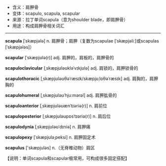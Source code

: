 - <span class="definition">含义：肩胛骨</span>
- <span class="definition">变体：scapulo, scapula, scapular</span>
- <span class="definition">来源：拉丁单词scapula（意为shoulder blade，即肩胛骨）</span>
- <span class="definition">用途：构成肩胛骨相关词汇</span>


---


<span class="vocabulary">**scapula**</span> [ˈskæpjələ] n. 肩胛骨；肩胛（复数为scapulae [ˈskæpjəliː]或scapulas [ˈskæpjələs]）

<span class="vocabulary">**scapular**</span> [ˈskæpjʊlə(r)] adj. 肩胛的，肩板的，肩胛骨的 

<span class="vocabulary">**scapuloclavicular**</span> [ˌskæpjʊləʊkləˈvɪkjʊlə] adj. 肩锁的，肩胛锁骨的

<span class="vocabulary">**scapulothoracic**</span> [ˌskæpjʊləʊθəˈræsɪk/skæpjʊˌlɒθəˈræsɪk] adj. 肩胸的，肩胛胸的

<span class="vocabulary">**scapulohumeral**</span> [ˌskæpjʊləʊˈhju:mərəl] adj. 肩胛肱骨的

<span class="vocabulary">**scapuloanterior**</span> [ˌskæpjʊləʊænˈtɪəriə(r)] n. 肩前位

<span class="vocabulary">**scapuloposterior**</span> [ˌskæpjʊləʊpɒsˈtɪəriə(r)] n. 肩后位

<span class="vocabulary">**scapulodynia**</span> [ˌskæpjʊləʊˈdɪniə] n. 肩胛痛

<span class="vocabulary">**scapulopexy**</span> [ˈskæpjʊləˌpeksi] n. 肩胛固定术

<span class="vocabulary">**scapulus**</span> ['skæpjulәs] n.（无脊椎动物）肩区

【说明：单词scapula和scapular极常用，可构成很多固定搭配】
